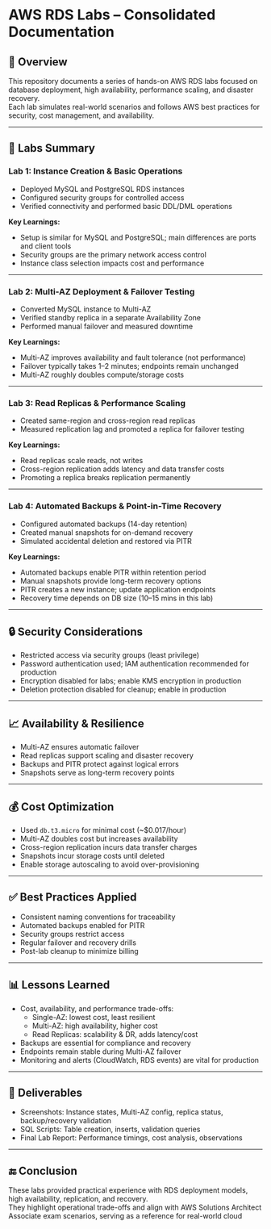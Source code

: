 # AWS RDS Labs – Consolidated Documentation

## 📌 Overview

This repository documents a series of hands-on AWS RDS labs focused on database deployment, high availability, performance scaling, and disaster recovery.  
Each lab simulates real-world scenarios and follows AWS best practices for security, cost management, and availability.

---

## 🚀 Labs Summary

### Lab 1: Instance Creation & Basic Operations
- Deployed MySQL and PostgreSQL RDS instances
- Configured security groups for controlled access
- Verified connectivity and performed basic DDL/DML operations

**Key Learnings:**
- Setup is similar for MySQL and PostgreSQL; main differences are ports and client tools
- Security groups are the primary network access control
- Instance class selection impacts cost and performance

---

### Lab 2: Multi-AZ Deployment & Failover Testing
- Converted MySQL instance to Multi-AZ
- Verified standby replica in a separate Availability Zone
- Performed manual failover and measured downtime

**Key Learnings:**
- Multi-AZ improves availability and fault tolerance (not performance)
- Failover typically takes 1–2 minutes; endpoints remain unchanged
- Multi-AZ roughly doubles compute/storage costs

---

### Lab 3: Read Replicas & Performance Scaling
- Created same-region and cross-region read replicas
- Measured replication lag and promoted a replica for failover testing

**Key Learnings:**
- Read replicas scale reads, not writes
- Cross-region replication adds latency and data transfer costs
- Promoting a replica breaks replication permanently

---

### Lab 4: Automated Backups & Point-in-Time Recovery
- Configured automated backups (14-day retention)
- Created manual snapshots for on-demand recovery
- Simulated accidental deletion and restored via PITR

**Key Learnings:**
- Automated backups enable PITR within retention period
- Manual snapshots provide long-term recovery options
- PITR creates a new instance; update application endpoints
- Recovery time depends on DB size (10–15 mins in this lab)

---

## 🔒 Security Considerations
- Restricted access via security groups (least privilege)
- Password authentication used; IAM authentication recommended for production
- Encryption disabled for labs; enable KMS encryption in production
- Deletion protection disabled for cleanup; enable in production

---

## 📈 Availability & Resilience
- Multi-AZ ensures automatic failover
- Read replicas support scaling and disaster recovery
- Backups and PITR protect against logical errors
- Snapshots serve as long-term recovery points

---

## 💰 Cost Optimization
- Used `db.t3.micro` for minimal cost (~$0.017/hour)
- Multi-AZ doubles cost but increases availability
- Cross-region replication incurs data transfer charges
- Snapshots incur storage costs until deleted
- Enable storage autoscaling to avoid over-provisioning

---

## ✅ Best Practices Applied
- Consistent naming conventions for traceability
- Automated backups enabled for PITR
- Security groups restrict access
- Regular failover and recovery drills
- Post-lab cleanup to minimize billing

---

## 📊 Lessons Learned
- Cost, availability, and performance trade-offs:
  - Single-AZ: lowest cost, least resilient
  - Multi-AZ: high availability, higher cost
  - Read Replicas: scalability & DR, adds latency/cost
- Backups are essential for compliance and recovery
- Endpoints remain stable during Multi-AZ failover
- Monitoring and alerts (CloudWatch, RDS events) are vital for production

---

## 📂 Deliverables
- Screenshots: Instance states, Multi-AZ config, replica status, backup/recovery validation
- SQL Scripts: Table creation, inserts, validation queries
- Final Lab Report: Performance timings, cost analysis, observations

---

## 🔚 Conclusion

These labs provided practical experience with RDS deployment models, high availability, replication, and recovery.  
They highlight operational trade-offs and align with AWS Solutions Architect Associate exam scenarios, serving as a reference for real-world cloud